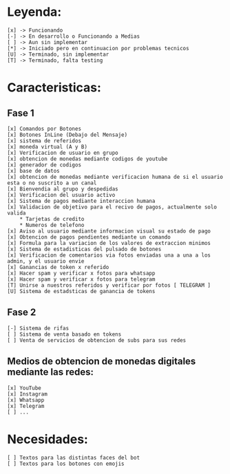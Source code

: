 # Leyenda:
	[x] -> Funcionando
	[-] -> En desarrollo o Funcionando a Medias
	[ ] -> Aun sin implementar
	[*] -> Iniciado pero en continuacion por problemas tecnicos
	[U] -> Terminado, sin implementar
	[T] -> Terminado, falta testing

# Caracteristicas:

## Fase 1

	[x] Comandos por Botones
	[x] Botones InLine (Debajo del Mensaje) 
	[x] sistema de referidos
	[x] moneda virtual (A y B)
	[x] Verificacion de usuario en grupo
	[x] obtencion de monedas mediante codigos de youtube
	[x] generador de codigos
	[x] base de datos
	[x] obtencion de monedas mediante verificacion humana de si el usuario esta o no suscrito a un canal
	[x] Bienvendia al grupo y despedidas
	[x] Verificacion del usuario activo
	[x] Sistema de pagos mediante interaccion humana
	[x] Validacion de objetivo para el recivo de pagos, actualmente solo valida 
		* Tarjetas de credito
		* Numeros de telefono
	[x] Aviso al usuario mediante informacion visual su estado de pago
	[x] Obtencion de pagos pendientes mediante un comando
	[x] Formula para la variacion de los valores de extraccion minimos
	[x] Sistema de estadisticas del pulsado de botones
	[x] Verificacion de comentarios via fotos enviadas una a una a los admin, y el usuario envie 
	[x] Ganancias de token x referido
	[x] Hacer spam y verificar x fotos para whatsapp
	[x] Hacer spam y verificar x fotos para telegram
	[T] Unirse a nuestros referidos y verificar por fotos [ TELEGRAM ]
	[U] Sistema de estadsticas de ganancia de tokens

## Fase 2

	[-] Sistema de rifas
	[ ] Sistema de venta basado en tokens
	[ ] Venta de servicios de obtencion de subs para sus redes


## Medios de obtencion de monedas digitales mediante las redes:
	[x] YouTube
	[x] Instagram
	[x] Whatsapp
	[x] Telegram
	[ ] ...
	
# Necesidades:
	[ ] Textos para las distintas faces del bot
	[ ] Textos para los botones con emojis
	
